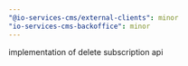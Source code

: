 ```yaml
---
"@io-services-cms/external-clients": minor
"io-services-cms-backoffice": minor
---
```


implementation of delete subscription api

